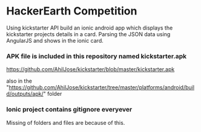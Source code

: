 # HackerEarth Competition
Using kickstarter API build an ionic android app which displays the kickstarter projects details in a card. Parsing the JSON data using AngularJS and shows in the ionic card.

### APK file is included in this repository named kickstarter.apk
https://github.com/AhilJose/kickstarter/blob/master/kickstarter.apk

also in the "https://github.com/AhilJose/kickstarter/tree/master/platforms/android/build/outputs/apk/" folder

### Ionic project contains gitignore everyever
Missing of folders and files are because of this.
